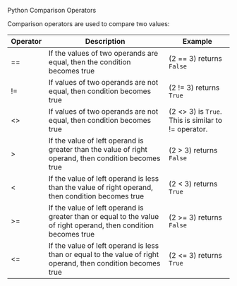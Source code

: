Python Comparison Operators

Comparison operators are used to compare two values:


|Operator|Description|Example|
|-|-|-|
|==|If the values of two operands are equal, then the condition becomes true|(2 == 3) returns `False`|
|!=	|If values of two operands are not equal, then condition becomes true| (2 != 3) returns `True`|
|<>|If values of two operands are not equal, then condition becomes true|(2 <> 3) is `True`. This is similar to != operator.|
|>|If the value of left operand is greater than the value of right operand, then condition becomes true|	(2 > 3) returns `False`|
|<|If the value of left operand is less than the value of right operand, then condition becomes true|	(2 < 3) returns `True`|
|>=|If the value of left operand is greater than or equal to the value of right operand, then condition becomes true|	(2 >= 3) returns `False`|
|<=|If the value of left operand is less than or equal to the value of right operand, then condition becomes true| (2 <= 3) returns `True`
